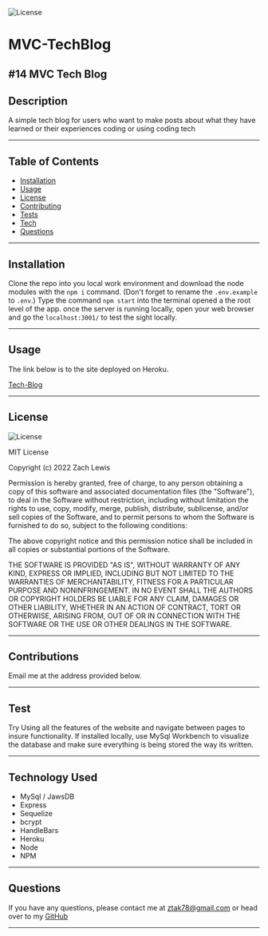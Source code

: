 
  ![License](https://img.shields.io/badge/License-MIT-blueviolet.svg)

# MVC-TechBlog
#14 MVC Tech Blog
  ---

  ## Description

A simple tech blog for users who want to make posts about what they have learned or their experiences coding or using coding tech 

---

## Table of Contents

* [Installation](#installation) 
* [Usage](#usage) 
* [License](#license) 
* [Contributing](#contributions)
* [Tests](#test) 
* [Tech](#technology-used) 
* [Questions](#questions)

---

## Installation

Clone the repo into you local work environment and download the node modules with the ```npm i``` command. (Don't forget to rename the ```.env.example``` to ```.env```.)
Type the command ```npm start``` into the terminal opened a the root level of the app. once the server is running locally, open your web browser and go the ```localhost:3001/``` to test the sight locally.

---

## Usage


The link below is to the site deployed on Heroku. 

[Tech-Blog](https://mvc-tech-blog-zach.herokuapp.com/)

---

## License

![License](https://img.shields.io/badge/License-MIT-blueviolet.svg)

MIT License

Copyright (c) 2022 Zach Lewis

Permission is hereby granted, free of charge, to any person obtaining a copy
of this software and associated documentation files (the "Software"), to deal
in the Software without restriction, including without limitation the rights
to use, copy, modify, merge, publish, distribute, sublicense, and/or sell
copies of the Software, and to permit persons to whom the Software is
furnished to do so, subject to the following conditions:

The above copyright notice and this permission notice shall be included in all
copies or substantial portions of the Software.

THE SOFTWARE IS PROVIDED "AS IS", WITHOUT WARRANTY OF ANY KIND, EXPRESS OR
IMPLIED, INCLUDING BUT NOT LIMITED TO THE WARRANTIES OF MERCHANTABILITY,
FITNESS FOR A PARTICULAR PURPOSE AND NONINFRINGEMENT. IN NO EVENT SHALL THE
AUTHORS OR COPYRIGHT HOLDERS BE LIABLE FOR ANY CLAIM, DAMAGES OR OTHER
LIABILITY, WHETHER IN AN ACTION OF CONTRACT, TORT OR OTHERWISE, ARISING FROM,
OUT OF OR IN CONNECTION WITH THE SOFTWARE OR THE USE OR OTHER DEALINGS IN THE
SOFTWARE.



---

## Contributions

Email me at the address provided below. 

---

## Test

Try Using all the features of the website and navigate between pages to insure functionality. If installed locally, use MySql Workbench to visualize the database and make sure everything is being stored the way its written.

---

## Technology Used

* MySql / JawsDB
* Express
* Sequelize
* bcrypt
* HandleBars
* Heroku
* Node
* NPM 

---

## Questions

If you have any questions, please contact me at ztak78@gmail.com or head over to my <a href="https://github.com/Zach-Lewis11" target="_blank">GitHub</a>

---